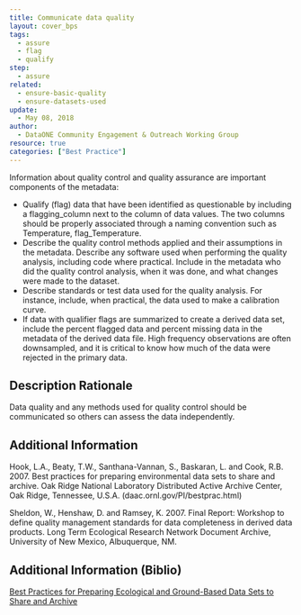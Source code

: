 ```yaml
---
title: Communicate data quality
layout: cover_bps
tags:
  - assure
  - flag
  - qualify
step:
  - assure
related:
  - ensure-basic-quality
  - ensure-datasets-used
update:
  - May 08, 2018
author:
  - DataONE Community Engagement & Outreach Working Group
resource: true
categories: ["Best Practice"]
---
```




Information about quality control and quality assurance are important components of the metadata:

- Qualify (flag) data that have been identified as questionable by including a flagging_column next to the column of data values. The two columns should be properly associated through a naming convention such as Temperature, flag_Temperature.
- Describe the quality control methods applied and their assumptions in the metadata. Describe any software used when performing the quality analysis, including code where practical. Include in the metadata who did the quality control analysis, when it was done, and what changes were made to the dataset.
- Describe standards or test data used for the quality analysis. For instance, include, when practical, the data used to make a calibration curve.
- If data with qualifier flags are summarized to create a derived data set, include the percent flagged data and percent missing data in the metadata of the derived data file. High frequency observations are often downsampled, and it is critical to know how much of the data were rejected in the primary data.

## Description Rationale

Data quality and any methods used for quality control should be communicated so others can assess the data independently.

## Additional Information

Hook, L.A., Beaty, T.W., Santhana-Vannan, S., Baskaran, L. and Cook, R.B. 2007. Best practices for preparing environmental data sets to share and archive. Oak Ridge National Laboratory Distributed Active Archive Center, Oak Ridge, Tennessee, U.S.A. (daac.ornl.gov/PI/bestprac.html)

Sheldon, W., Henshaw, D. and Ramsey, K. 2007. Final Report: Workshop to define quality management standards for data completeness in derived data products. Long Term Ecological Research Network Document Archive, University of New Mexico, Albuquerque, NM.

## Additional Information (Biblio)

[Best Practices for Preparing Ecological and Ground-Based Data Sets to Share and Archive](https://www.dataone.org/content/best-practices-preparing-ecological-and-ground-based-data-sets-share-and-archive)
